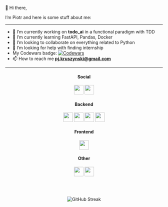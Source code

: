 👋 Hi there, 

I’m Piotr and here is some stuff about me:

---

- 🔭 I’m currently working on **todo_ai** in a functional paradigm with TDD  
- 🌱 I’m currently learning FastAPI, Pandas, Docker  
- 👯 I’m looking to collaborate on everything related to Python  
- 🤔 I’m looking for help with finding internship
- My Codewars badge: [![Codewars](https://www.codewars.com/users/USERNAME/badges/large)](https://www.codewars.com/users/USERNAME)
- 📫 How to reach me **pj.kruszynski@gmail.com**

---

<div align="center">
  
#### Social  

[<img src="https://cdn.jsdelivr.net/gh/devicons/devicon/icons/linkedin/linkedin-original.svg" width="30" height="30"/>](https://www.linkedin.com/in/piotr-kruszyński-9a85a1150)
[<img src="https://raw.githubusercontent.com/simple-icons/simple-icons/develop/icons/codewars.svg" width="30" height="30"/>](https://www.codewars.com/users/PiotrKruszynski)



#### Backend  

[<img src="https://cdn.jsdelivr.net/gh/devicons/devicon/icons/python/python-original.svg" width="30" height="30"/>](https://www.python.org/)
[<img src="https://cdn.jsdelivr.net/gh/devicons/devicon/icons/django/django-plain.svg" width="30" height="30"/>](https://www.djangoproject.com/)
[<img src="https://cdn.jsdelivr.net/gh/devicons/devicon/icons/fastapi/fastapi-original.svg" width="30" height="30"/>](https://fastapi.tiangolo.com/)
[<img src="https://cdn.jsdelivr.net/gh/devicons/devicon/icons/sqlite/sqlite-original.svg" width="30" height="30"/>](https://www.sqlite.org/)



#### Frontend  

[<img src="https://cdn.jsdelivr.net/gh/devicons/devicon/icons/javascript/javascript-original.svg" width="30" height="30"/>](https://developer.mozilla.org/en-US/docs/Web/JavaScript)



#### Other  

[<img src="https://cdn.jsdelivr.net/gh/devicons/devicon/icons/docker/docker-original.svg" width="30" height="30"/>](https://www.docker.com/)
[<img src="https://cdn.jsdelivr.net/gh/devicons/devicon/icons/git/git-original.svg" width="30" height="30"/>](https://git-scm.com/)

<br><br>

![GitHub Streak](https://streak-stats.demolab.com?user=PiotrKruszynski&theme=dark)  

</div>

<!---
PiotrKruszynski/PiotrKruszynski is a ✨ special ✨ repository because its `README.md` (this file) appears on your GitHub profile.
You can click the Preview link to take a look at your changes.
--->

